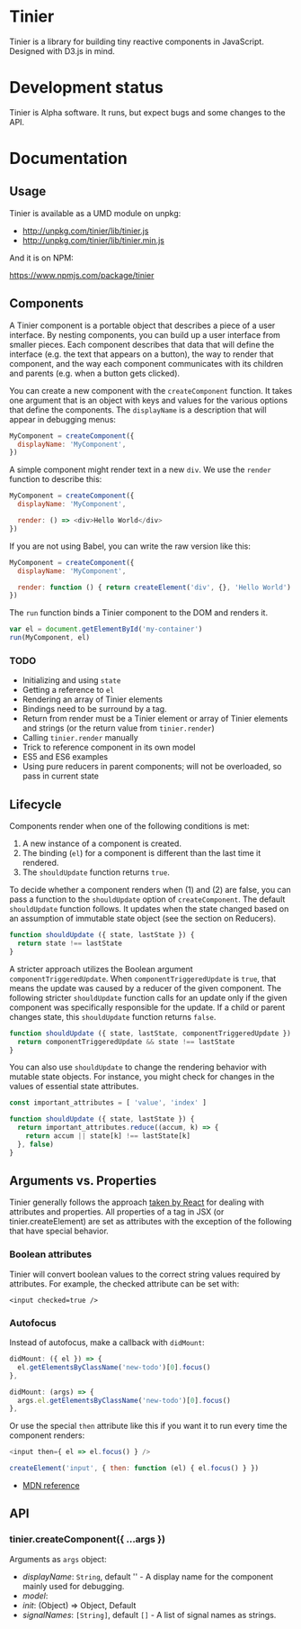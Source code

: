 # Tinier

Tinier is a library for building tiny reactive components in
JavaScript. Designed with D3.js in mind.

# Development status

Tinier is Alpha software. It runs, but expect bugs and some changes to the API.

# Documentation

## Usage

Tinier is available as a UMD module on unpkg:

- http://unpkg.com/tinier/lib/tinier.js
- http://unpkg.com/tinier/lib/tinier.min.js

And it is on NPM:

https://www.npmjs.com/package/tinier

## Components

A Tinier component is a portable object that describes a piece of a user
interface. By nesting components, you can build up a user interface from smaller
pieces. Each component describes that data that will define the interface
(e.g. the text that appears on a button), the way to render that component, and
the way each component communicates with its children and parents (e.g. when a
button gets clicked).

You can create a new component with the `createComponent` function. It takes one
argument that is an object with keys and values for the various options that
define the components. The `displayName` is a description that will appear in
debugging menus:

```javascript
MyComponent = createComponent({
  displayName: 'MyComponent',
})
```

A simple component might render text in a new `div`. We use the `render`
function to describe this:

```javascript
MyComponent = createComponent({
  displayName: 'MyComponent',

  render: () => <div>Hello World</div>
})
```

If you are not using Babel, you can write the raw version like this:

```javascript
MyComponent = createComponent({
  displayName: 'MyComponent',

  render: function () { return createElement('div', {}, 'Hello World') }
})
```

The `run` function binds a Tinier component to the DOM and renders it.

```javascript
var el = document.getElementById('my-container')
run(MyComponent, el)
```

### TODO

- Initializing and using `state`
- Getting a reference to `el`
- Rendering an array of Tinier elements
- Bindings need to be surround by a tag.
- Return from render must be a Tinier element or array of Tinier elements and
  strings (or the return value from `tinier.render`)
- Calling `tinier.render` manually
- Trick to reference component in its own model
- ES5 and ES6 examples
- Using pure reducers in parent components; will not be overloaded, so pass in
  current state

## Lifecycle

Components render when one of the following conditions is met:

1. A new instance of a component is created.
2. The binding (`el`) for a component is different than the last time it
   rendered.
3. The `shouldUpdate` function returns `true`.

To decide whether a component renders when (1) and (2) are false, you can pass a
function to the `shouldUpdate` option of `createComponent`. The default
`shouldUpdate` function follows.  It updates when the state changed based on an
assumption of immutable state object (see the section on Reducers).

```javascript
function shouldUpdate ({ state, lastState }) {
  return state !== lastState
}
```

A stricter approach utilizes the Boolean argument `componentTriggeredUpdate`.
When `componentTriggeredUpdate` is `true`, that means the update was caused by a
reducer of the given component. The following stricter `shouldUpdate` function
calls for an update only if the given component was specifically responsible for
the update. If a child or parent changes state, this `shouldUpdate` function
returns `false`.

```javascript
function shouldUpdate ({ state, lastState, componentTriggeredUpdate }) {
  return componentTriggeredUpdate && state !== lastState
}
```

You can also use `shouldUpdate` to change the rendering behavior with mutable
state objects. For instance, you might check for changes in the values of
essential state attributes.

```javascript
const important_attributes = [ 'value', 'index' ]

function shouldUpdate ({ state, lastState }) {
  return important_attributes.reduce((accum, k) => {
    return accum || state[k] !== lastState[k]
  }, false)
}
```

## Arguments vs. Properties

Tinier generally follows the approach
[taken by React](https://facebook.github.io/react/docs/dom-elements.html) for
dealing with attributes and properties. All properties of a tag in JSX (or
tinier.createElement) are set as attributes with the exception of the following
that have special behavior.

### Boolean attributes

Tinier will convert boolean values to the correct string values required by
attributes. For example, the checked attribute can be set with:

```
<input checked=true />
```

### Autofocus

Instead of autofocus, make a callback with `didMount`:

```javascript
didMount: ({ el }) => {
  el.getElementsByClassName('new-todo')[0].focus()
},
```

```javascript
didMount: (args) => {
  args.el.getElementsByClassName('new-todo')[0].focus()
},
```

Or use the special `then` attribute like this if you want it to run every time
the component renders:

```javascript
<input then={ el => el.focus() } />
```

```javascript
createElement('input', { then: function (el) { el.focus() } })
```

- [MDN reference](https://developer.mozilla.org/en-US/docs/Web/HTML/Attributes)

## API

### tinier.createComponent({ ...args })

Arguments as `args` object:

- *displayName*: `String`, default '' - A display name for the component mainly
  used for debugging.
- *model*:
- *init*: (Object) => Object, Default
- *signalNames*: `[String]`, default `[]` - A list of signal names as strings.
